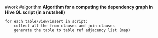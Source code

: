 #work #algorithm
**Algorithm for a computing the dependency graph in Hive QL script (in a nutshell)**
```
for each table/view/insert in script:
	collect all the from clauses and join clauses
	generate the table to table ref adjacency list (map)
```